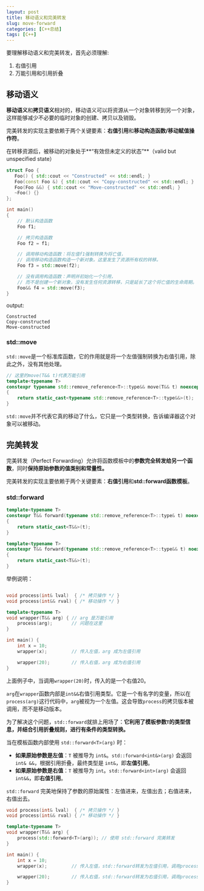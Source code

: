 ```yaml
---
layout: post
title: 移动语义和完美转发
slug: move-forward
categories: [C++总结]
tags: [C++]
---
```

要理解移动语义和完美转发，首先必须理解:
1. 右值引用
1. 万能引用和引用折叠


## 移动语义
**移动语义**和**拷贝语义**相对的，移动语义可以将资源从一个对象转移到另一个对象，这样能够减少不必要的临时对象的创建、拷贝以及销毁。

完美转发的实现主要依赖于两个关键要素：**右值引用**和**移动构造函数/移动赋值操作符**。

在转移资源后，被移动的对象处于**“有效但未定义的状态”**（valid but unspecified state）

```cpp
struct Foo {
   Foo() { std::cout << "Constructed" << std::endl; }
   Foo(const Foo &) { std::cout << "Copy-constructed" << std::endl; }
   Foo(Foo &&) { std::cout << "Move-constructed" << std::endl; }
   ~Foo() {}
};

int main()
{
    // 默认构造函数
    Foo f1;

    // 拷贝构造函数
    Foo f2 = f1;

    // 调用移动构造函数：将左值f1强制转换为将亡值，
    // 调用移动构造函数构造一个新对象。这里发生了资源所有权的转移。
    Foo f3 = std::move(f2);

    // 没有调用构造函数：声明并初始化一个引用，
    // 而不是创建一个新对象，没有发生任何资源转移，只是延长了这个将亡值的生命周期。
    Foo&& f4 = std::move(f3);
}
```

output:
```
Constructed
Copy-constructed
Move-constructed
```

### std::move
`std::move`是一个标准库函数，它的作用就是将一个左值强制转换为右值引用，除此之外，没有其他处理。
```cpp
// 这里的move(T&& t)代表万能引用
template<typename T>
constexpr typename std::remove_reference<T>::type&& move(T&& t) noexcept
{
    return static_cast<typename std::remove_reference<T>::type&&>(t);
}
```
`std::move`并不代表它真的移动了什么，它只是一个类型转换，告诉编译器这个对象可以被移动。

## 完美转发
完美转发（Perfect Forwarding）允许将函数模板中的**参数完全转发给另一个函数**，同时**保持原始参数的值类别和常量性。**

完美转发的实现主要依赖于两个关键要素：**右值引用**和**std::forward函数模板**。

### std::forward
```cpp
template<typename T>
constexpr T&& forward(typename std::remove_reference<T>::type& t) noexcept
{
    return static_cast<T&&>(t);
}

template<typename T>
constexpr T&& forward(typename std::remove_reference<T>::type&& t) noexcept
{
    return static_cast<T&&>(t);
}
```
举例说明：
```cpp

void process(int& lval)  { /* 拷贝操作 */ }
void process(int&& rval) { /* 移动操作 */ }

template<typename T>
void wrapper(T&& arg) { // arg 是万能引用
    process(arg);       // 问题在这里
}

int main() {
    int x = 10;
    wrapper(x);         // 传入左值，arg 成为左值引用

    wrapper(20);        // 传入右值，arg 成为右值引用
}
```
上面例子中，当调用`wrapper(20)`时，传入的是一个右值20。

`arg`在`wrapper`函数内部是`int&&`右值引用类型。它是一个有名字的变量，所以在`process(arg)`这行代码中，`arg`被视为一个左值。这会导致`process`的拷贝版本被调用，而不是移动版本。

为了解决这个问题，`std::forward`就排上用场了：**它利用了模板参数`T`的类型信息，并结合引用折叠规则，进行有条件的类型转换。**

当在模板函数内部使用 `std::forward<T>(arg)` 时：

+   **如果原始参数是左值**：`T` 被推导为 `int&`。`std::forward<int&>(arg)` 会返回 `int& &&`，根据引用折叠，最终类型是 `int&`，即**左值引用**。
+   **如果原始参数是右值**：`T` 被推导为 `int`。`std::forward<int>(arg)` 会返回 `int&&`，即**右值引用**。

`std::forward` 完美地保持了参数的原始属性：左值进来，左值出去；右值进来，右值出去。

```cpp
void process(int& lval)  { /* 拷贝操作 */ }
void process(int&& rval) { /* 移动操作 */ }

template<typename T>
void wrapper(T&& arg) {
    process(std::forward<T>(arg)); // 使用 std::forward 完美转发
}

int main() {
    int x = 10;
    wrapper(x);         // 传入左值，std::forward转发为左值引用，调用process(int&)

    wrapper(20);        // 传入右值，std::forward转发为右值引用，调用process(int&&)
}
```